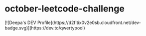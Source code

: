 # october-leetcode-challenge

<div>
[![Deepa's DEV Profile](https://d2fltix0v2e0sb.cloudfront.net/dev-badge.svg)](https://dev.to/qwertypool)
</div>
